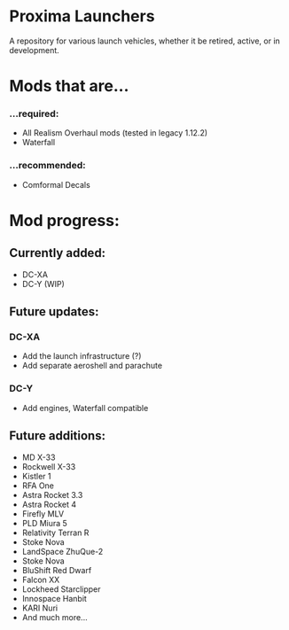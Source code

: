 # Proxima Launchers
A repository for various launch vehicles, whether it be retired, active, or in development.

# Mods that are...
### ...required:
- All Realism Overhaul mods (tested in legacy 1.12.2)
- Waterfall

### ...recommended:
- Comformal Decals

# Mod progress:
## Currently added:
- DC-XA
- DC-Y (WIP)

## Future updates:
### DC-XA

  - Add the launch infrastructure (?)
  - Add separate aeroshell and parachute
### DC-Y
  - Add engines, Waterfall compatible

## Future additions:
- MD X-33
- Rockwell X-33
- Kistler 1
- RFA One
- Astra Rocket 3.3
- Astra Rocket 4
- Firefly MLV
- PLD Miura 5
- Relativity Terran R
- Stoke Nova
- LandSpace ZhuQue-2
- Stoke Nova
- BluShift Red Dwarf
- Falcon XX
- Lockheed Starclipper
- Innospace Hanbit
- KARI Nuri
- And much more...
